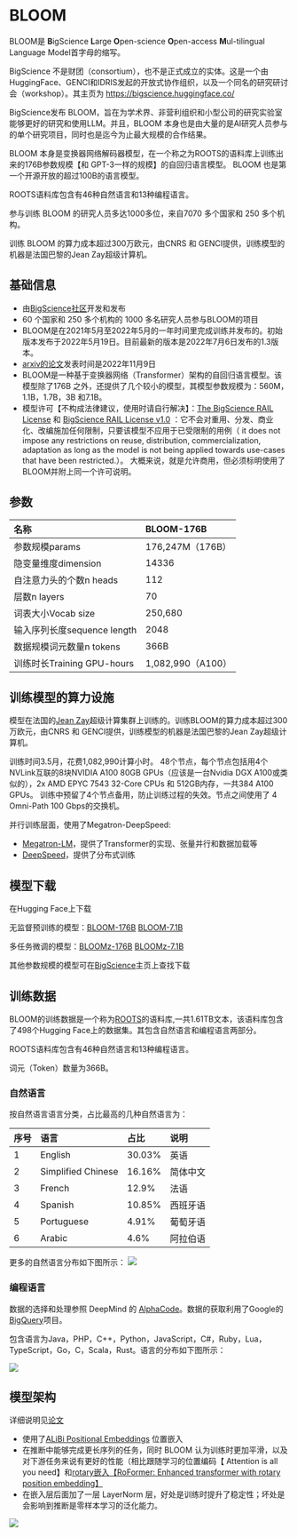 # BLOOM

BLOOM是 **B**igScience **L**arge **O**pen-science **O**pen-access **M**ul-tilingual Language Model首字母的缩写。

BigScience 不是财团（consortium），也不是正式成立的实体。这是一个由HuggingFace、GENCI和IDRIS发起的开放式协作组织，以及一个同名的研究研讨会（workshop）。其主页为 https://bigscience.huggingface.co/

BigScience发布 BLOOM，旨在为学术界、非营利组织和小型公司的研究实验室能够更好的研究和使用LLM。并且，BLOOM 本身也是由大量的是AI研究人员参与的单个研究项目，同时也是迄今为止最大规模的合作结果。

BLOOM 本身是变换器网络解码器模型，在一个称之为ROOTS的语料库上训练出来的176B参数规模【和 GPT-3一样的规模】的自回归语言模型。 BLOOM 也是第一个开源开放的超过100B的语言模型。

ROOTS语料库包含有46种自然语言和13种编程语言。

参与训练 BLOOM 的研究人员多达1000多位，来自7070 多个国家和 250 多个机构。

训练 BLOOM 的算力成本超过300万欧元，由CNRS 和 GENCI提供，训练模型的机器是法国巴黎的Jean Zay超级计算机。


## 基础信息


- 由[BigScience社区](https://bigscience.huggingface.co/)开发和发布
- 60 个国家和 250 多个机构的 1000 多名研究人员参与BLOOM的项目
- BLOOM是在2021年5月至2022年5月的一年时间里完成训练并发布的。初始版本发布于2022年5月19日。目前最新的版本是2022年7月6日发布的1.3版本。
- [arxiv的论文](https://arxiv.org/abs/2211.05100)发表时间是2022年11月9日
- BLOOM是一种基于变换器网络（Transformer）架构的自回归语言模型。该模型除了176B 之外，还提供了几个较小的模型，其模型参数规模为：560M，1.1B，1.7B，3B 和7.1B。
- 模型许可【不构成法律建议，使用时请自行解决】：[The BigScience RAIL License](https://bigscience.huggingface.co/blog/the-bigscience-rail-license) 和 [BigScience RAIL License v1.0](https://huggingface.co/spaces/bigscience/license) ：它不会对重用、分发、商业化、改编施加任何限制，只要该模型不应用于已受限制的用例（ it does not impose any restrictions on reuse, distribution, commercialization, adaptation as long as the model is not being applied towards use-cases that have been restricted.）。 大概来说，就是允许商用，但必须标明使用了BLOOM并附上同一个许可说明。


## 参数

|名称|BLOOM-176B|
|:-|:-|
|参数规模params| 176,247M（176B）|
|隐变量维度dimension|14336|
|自注意力头的个数n heads|112|
|层数n layers|70|
|词表大小Vocab size|250,680|
|输入序列长度sequence length|2048|
|数据规模词元数量n tokens|366B|
|训练时长Training GPU-hours|1,082,990（A100）|



## 训练模型的算力设施

模型在法国的[Jean Zay](http://www.idris.fr/eng/jean-zay/jean-zay-presentation-eng.html)超级计算集群上训练的。训练BLOOM的算力成本超过300万欧元，由CNRS 和 GENCI提供，训练模型的机器是法国巴黎的Jean Zay超级计算机。

训练时间3.5月，花费1,082,990计算小时。
48个节点，每个节点包括用4个NVLink互联的8块NVIDIA A100 80GB GPUs（应该是一台Nvidia DGX A100或类似的），2x AMD EPYC 7543 32-Core CPUs 和 512GB内存，一共384 A100 GPUs。 训练中预留了4个节点备用，防止训练过程的失效。节点之间使用了 4 Omni-Path 100 Gbps的交换机。

并行训练层面，使用了Megatron-DeepSpeed:
- [Megatron-LM](https://arxiv.org/abs/2201.11990)，提供了Transformer的实现、张量并行和数据加载等
- [DeepSpeed](https://github.com/microsoft/DeepSpeed)，提供了分布式训练



## 模型下载

在Hugging Face上下载

无监督预训练的模型：[BLOOM-176B](https://huggingface.co/bigscience/bloom) [BLOOM-7.1B](https://huggingface.co/bigscience/bloom-7b1)

多任务微调的模型：[BLOOMz-176B](https://huggingface.co/bigscience/bloomz) [BLOOMz-7.1B](https://huggingface.co/bigscience/bloomz-7b1)

其他参数规模的模型可在[BigScience](https://huggingface.co/bigscience)主页上查找下载


 

## 训练数据


BLOOM的训练数据是一个称为[ROOTS](https://arxiv.org/pdf/2303.03915.pdf)的语料库,一共1.61TB文本，该语料库包含了498个Hugging Face上的数据集。其包含自然语言和编程语言两部分。

ROOTS语料库包含有46种自然语言和13种编程语言。

词元（Token）数量为366B。



### 自然语言

按自然语言语言分类，占比最高的几种自然语言为：

|序号|语言|占比|说明|
|:-|:-|:-|:-|
|1|English|30.03%|英语|
|2|Simplified Chinese|16.16%|简体中文|
|3|French|12.9%|法语|
|4|Spanish|10.85%|西班牙语|
|5|Portuguese|4.91%|葡萄牙语|
|6|Arabic|4.6%|阿拉伯语|

更多的自然语言分布如下图所示：
![](./bloom-ROOTs-languages.png)

### 编程语言

数据的选择和处理参照 DeepMind 的 [AlphaCode](https://arxiv.org/pdf/2203.07814.pdf)。数据的获取利用了Google的[BigQuery](https://cloud.google.com/blog/topics/public-datasets/github-on-bigquery-analyze-all-the-open-source-code)项目。

包含语言为Java，PHP，C++，Python，JavaScript，C#，Ruby，Lua，TypeScript，Go，C，Scala，Rust。语言的分布如下图所示：

![](./bloom-ROOTs-codes.png)



## 模型架构

详细说明见[论文](https://arxiv.org/abs/2211.05100)

- 使用了[ALiBi Positional Embeddings](https://arxiv.org/pdf/2108.12409.pdf) 位置嵌入
- 在推断中能够完成更长序列的任务，同时 BLOOM 认为训练时更加平滑，以及对下游任务来说有更好的性能（相比跟随学习的位置编码【 Attention is all you need】和[rotary嵌入【RoFormer: Enhanced transformer with rotary position embedding】](https://arxiv.org/pdf/2104.09864.pdf)
- 在嵌入层后面加了一层 LayerNorm 层，好处是训练时提升了稳定性；坏处是会影响到推断是零样本学习的泛化能力。


![](./bloom-arch.jpg)




